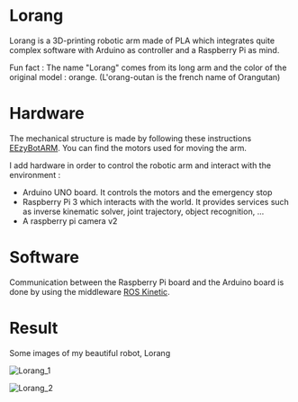# Lorang
Lorang is a 3D-printing robotic arm made of PLA which integrates quite complex software with Arduino as controller and a Raspberry Pi as mind.

Fun fact : The name "Lorang" comes from its long arm and the color of the original model : orange. (L'orang-outan is the french name of Orangutan)



# Hardware
The mechanical structure is made by following these instructions [EEzyBotARM](https://www.thingiverse.com/thing:1454048). You can find the motors used for moving the arm.

I add hardware in order to control the robotic arm and interact with the environment :
- Arduino UNO board. It controls the motors and the emergency stop
- Raspberry Pi 3 which interacts with the world. It provides services such as inverse kinematic solver, joint trajectory, object recognition, ...
- A raspberry pi camera v2

# Software
Communication between the Raspberry Pi board and the Arduino board is done by using the middleware [ROS Kinetic](http://www.ros.org/).

# Result
Some images of my beautiful robot, Lorang

![Lorang_1](Lorang_1.png)

![Lorang_2](Lorang_2.png)



